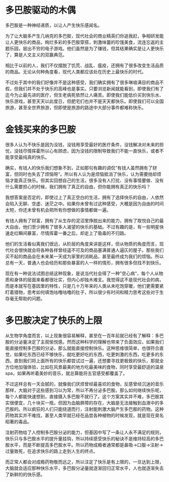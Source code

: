# 多巴胺驱动的木偶

多巴胺是一种神经递质，以让人产生快乐感闻名。

为了让大脑多产生几纳克的多巴胺，现代社会的商业精英们你追我赶，争相研发能让人更快乐的商品，绚烂多彩的多巴胺穿搭，刺激味蕾的珍馐美食，流连忘返的主题乐园，层出不穷的电子游戏。他们虽然是为了赚钱，但其结果确实是让人更快乐了，算是人文主义的双赢典范。

相比于以前的人，我们不仅摆脱了饥荒、战乱、瘟疫，还拥有了很多改变生活品质的商品。无论从何种角度看，现代人类都应该处在历史上最快乐的时代。

不过处于其中的我们好像并不是这种感受，我们确实拥有了很多琳琅满目的商品不假，但我们并不处于快乐的高峰也是事实。只要浏览新闻就能看到，即使我们有了迄今为止最先进的医疗，但生老病死依然让人痛苦。即使我们能低价买到快乐水、快乐游戏，甚至天天以此度日，但肥宅们也并不是天天都快乐。即使我们可以全国旅游，甚至全世界旅游，但即使是旅游的路途中大部分事件都难称快乐。


# 金钱买来的多巴胺

很多人认为不快乐是因为没钱，没钱用享受最好的医疗条件，没钱解决对未来的担忧，没钱尽情挥霍所以心有顾虑，因为没钱的限制导致我们不能一直快乐，或者不能享受最纯真的快乐。

确实，有钱人的快乐我们想象不到，正如那句有趣的调侃”有钱人虽然拥有了财富，但同时也失去了烦恼呀“。所以有人认为是烦恼抵消了快乐，认为需要抛却烦恼才能真正快乐。但其实回想自己的生活，很多没有人打扰、没有事情要做、没有什么需要担心的时候，我们拥有了真正的自由，但你能拥有真正的快乐吗？

我想答案是否定的，即使过上了真正空白的生活，拥有了选择快乐的自由，人依然会陷入无聊、空虚、迷茫之中。如果你未曾有过这种感受，大概是因为自由的时间太短，你还未曾有机会把所有你想做的事情都做一遍。


有钱人拥有了财富，拥有了从生存的泥沼里挣脱出来的能力，拥有了取悦自己的最大自由，他们至少拥有了很多人渴望的快乐的基础。不过有趣的是，有一些明星快速走红瞬间暴富，尽情挥霍一番之后，却走上了吸毒的不归路。

他们的生活看似离我们很远，从阶层的角度来讲是这样，但从物质的角度而言，现代社会很快就会将各种各样曾经遥不可及的商品塞满普通人逼仄的屋子。那些我们买不起的商品会在未来某一天成为家里的消耗品，甚至最终成为我们的烦恼。所以总有一天，普通人也会经历和那些暴富的人一样的情形，拥有很多但找不到快乐。

现在有一种说法试图总结这种现象，是说当代社会得了一种”空心病“，每个人从物质和身体的层面来看都很壮实，但内心却独木难支。我觉得这不是现代社会的病，而是本就写在基因里的特性，只是几十万年来的人类从未吃饱穿暖，他们更需要紧盯着猎物，思考如何填饱咕噜咕噜的肚子，所以很少有时间和精力思考这些对于生存毫无帮助的问题。


# 多巴胺决定了快乐的上限

从生物学角度而言，以上现象很容易解释，甚至在一百年前就已经有了解释：多巴胺的分泌量决定了主观愉悦感。然而这种科学的理解也带来了负面效应，如果我们能直接控制多巴胺的分泌，那么就能直接控制快乐。这种思维很简单，也很符合直觉，如果吃东西已经不够快乐，就吃更好吃的东西，吃更刺激的东西，吃更多的东西，直到我们将上面所有的快乐都尝试过一遍，还想要寻找更极致的快乐，那就全方位地加强体验，比如在风景最美的地方吃最美味的食物，同时享受最舒适的温泉spa，如果再听着美妙的音乐，就总算能将五官感受都覆盖了。


不过这样总有一天会腻的，就像我们厌烦曾经最喜欢的食物，反感曾经沉迷的音乐那样，大脑对于这些感到习以为常，所以不再分泌多巴胺。那么如何继续快乐呢，每个人都能快速想到，直接摄入多巴胺不就行了。这个方案其实并不难，多巴胺其实很便宜，几十块买一瓶，但因为血脑屏障的存在，大脑是无法接触到血液中的多巴胺的。所以疯狂的人们只能绕道而行，注射能刺激大脑产生多巴胺的药物。这种药物其实并不难找，甚至人类早就已经在品尝各种植物的时候发现，就是现在臭名昭著的毒品。


注射药物给了人控制多巴胺分泌的能力，但基因中写了一条让人永不满足的规则，快乐只与多巴胺水平的提升量挂钩，所以持续感受快乐的秘诀不是维持较高的多巴胺水平，而是不断提高多巴胺水平。所以药物成瘾者通常都是鼻吸→口服→注射→过量致死，在追求快乐的路上走到人生的终点。

而正常人都会对成瘾药物敬而远之，所以注定了快乐是有上限的，一旦达到上限，大脑就会适应那种快乐水平，多巴胺分泌量就逐渐回归正常水平，人也就逐渐失去了新鲜的的快乐感。